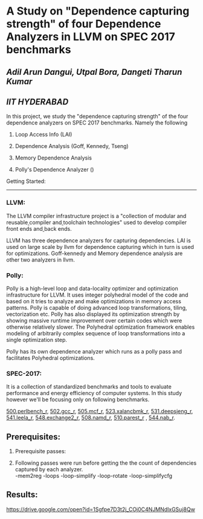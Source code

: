 A Study on "Dependence capturing strength" of four Dependence Analyzers in LLVM on SPEC 2017 benchmarks
=======================================================================================================

## *Adil Arun Dangui, Utpal Bora, Dangeti Tharun Kumar*

## *IIT HYDERABAD*

In this project, we study the "dependence capturing strength" of the four dependence analyzers on SPEC 2017 benchmarks. Namely the following

1.  Loop Access Info (LAI)

2.  Dependence Analysis (Goff, Kennedy, Tseng)

3.  Memory Dependence Analysis

4.  Polly's Dependence Analyzer ()

Getting Started:

--------------------

### LLVM:

The LLVM compiler infrastructure project is a "collection of modular and reusable[  ](https://en.wikipedia.org/wiki/Compiler)compiler and[  ](https://en.wikipedia.org/wiki/Toolchain)toolchain technologies" used to develop compiler[  ](https://en.wikipedia.org/wiki/Compiler#Front_end)front ends and[  ](https://en.wikipedia.org/wiki/Compiler#Back_end)back ends.

LLVM has three dependence analyzers for capturing dependencies. LAI is used on large scale by llvm for dependence capturing which in turn is used for optimizations. Goff-kennedy and Memory dependence analysis are other two analyzers in llvm.

### Polly:

Polly is a high-level loop and data-locality optimizer and optimization infrastructure for LLVM. It uses integer polyhedral model of the code and based on it tries to analyze and make optimizations in memory access patterns. Polly is capable of doing advanced loop transformations, tiling, vectorization etc. Polly has also displayed its optimization strength by showing massive runtime improvement over certain codes which were otherwise relatively slower. The Polyhedral optimization framework enables modeling of arbitrarily complex sequence of loop transformations into a single optimization step.

Polly has its own dependence analyzer which runs as a polly pass and facilitates Polyhedral optimizations.

### SPEC-2017:

It is a collection of standardized benchmarks and tools to evaluate performance and energy efficiency of computer systems. In this study however we'll be focusing only on following benchmarks.

[500.perlbench_r](https://www.spec.org/cpu2017/Docs/benchmarks/500.perlbench_r.html), [502.gcc_r](https://www.spec.org/cpu2017/Docs/benchmarks/502.gcc_r.html), [505.mcf_r](https://www.spec.org/cpu2017/Docs/benchmarks/505.mcf_r.html), [523.xalancbmk_r](https://www.spec.org/cpu2017/Docs/benchmarks/523.xalancbmk_r.html), [531.deepsjeng_r](https://www.spec.org/cpu2017/Docs/benchmarks/531.deepsjeng_r.html), [541.leela_r](https://www.spec.org/cpu2017/Docs/benchmarks/541.leela_r.html), [548.exchange2_r](https://www.spec.org/cpu2017/Docs/benchmarks/548.exchange2_r.html), [508.namd_r](https://www.spec.org/cpu2017/Docs/benchmarks/508.namd_r.html), [510.parest_r](https://www.spec.org/cpu2017/Docs/benchmarks/510.parest_r.html) , [544.nab_r](https://www.spec.org/cpu2017/Docs/benchmarks/544.nab_r.html).

Prerequisites:
--------------

1.  Prerequisite passes:

1.  Following passes were run before getting the the count of dependencies captured by each analyzer.\
    -mem2reg  -loops  -loop-simplify  -loop-rotate  -loop-simplifycfg

Results:
--------

 <https://drive.google.com/open?id=1Sgfpe7D3t2j_COj0C4NJMNdlxGSuj8Qw>
